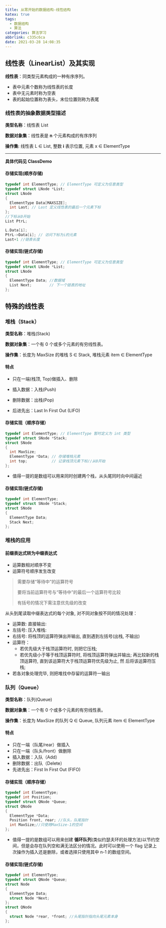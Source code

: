 ```yaml
---
title: 从零开始的数据结构-线性结构
katex: true
tags:
  - 数据结构
  - 算法
categories: 算法学习
abbrlink: c335c6ca
date: 2021-03-28 14:08:35
---
```


<!--more-->

## 线性表（LinearList）及其实现

**线性表**：同类型元素构成的一种有序序列。

+ 表中元素个数称为线性表的长度
+ 表中无元素时称为空表
+ 表的起始位置称为表头，末位位置则称为表尾

### 线性表的抽象数据类型描述

**类型名称**：线性表 List

**数据对象集**：线性表是 **n** 个元素构成的有序序列

**操作集**: 线性表 L $\in$ List, 整数 **i** 表示位置, 元素 x $\in$ ElementType

------

**具体代码见 ClassDemo**

#### 存储实现(顺序存储)

```c
typedef int ElementType; // ElementType 可定义为任意类型
typedef struct LNode *List;
struct LNode
{
  ElementType Data[MAXSIZE];
  int Last; // Last 定义线性表的最后一个元素下标
};
//下标从0开始
List PtrL;

L.Data[i];
PtrL->Data[i]; // 访问下标为i的元素
Last+1 //链表长度
```

#### 存储实现(链式存储)

```c
typedef int ElementType; // ElementType 可定义为任意类型
typedef struct LNode *List;
struct LNode
{
  ElementType Data; //数据域
  List Next;        // 下一个链表的地址
};
```

## 特殊的线性表

### 堆栈（Stack）

**类型名称**：堆栈(Stack)

**数据对象集**：一个有 0 个或多个元素的有穷线性表。

**操作集**：长度为 MaxSize 的堆栈 S $\in$ Stack, 堆栈元素 item $\in$ ElementType

#### 特点

+ 只在一端(栈顶, Top)做插入、删除

+ 插入数据：入栈(Push)

+ 删除数据：出栈(Pop)

+ 后进先出：Last In First Out (LIFO)

#### 存储实现（顺序存储）

```c
typedef int ElementType; // ElementType 暂时定义为 int 类型
typedef struct SNode *Stack;
struct SNode
{
  int MaxSize;
  ElementType *Data; // 存储堆栈元素
  int top;           // 记录栈顶元素下标//从0开始
};

```

+ 值得一提的是数组可以用来同时创建两个栈，从头尾同时向中间逼近

#### 存储实现(链式存储)

```c
typedef int ElementType;
typedef struct SNode *Stack;
struct SNode
{
  ElementType Data;
  Stack Next;
};
```

### 堆栈的应用

#### 前缀表达式转为中缀表达式

+ 运算数相对顺序不变
+ 运算符号顺序发生改变

> 需要存储“等待中”的运算符号
>
> 要将当前运算符号与“等待中”的最后一个运算符号比较
>
> 有括号的情况下需注意优先级的改变

从头到尾读取中缀表达式的每个对象, 对不同对象按不同的情况处理：

+ 运算数: 直接输出:
+ 左括号: 压入堆栈:
+ 右括号: 将栈顶的运算符弹出并输出, 直到遇到左括号(出栈, 不输出)
+ 运算符：
  + 若优先级大于栈顶运算符时, 则把它压栈;
  + 若优先级小于等于栈顶运算符时, 将栈顶运算符弹出并输出; 再比较新的栈顶运算符, 直到该运算符大于栈顶运算符优先级为止, 然
    后将该运算符压栈;
+ 若各对象处理完毕, 则把堆找中存留的运算符一输出

### 队列（Queue）

**类型名称**：队列(Queue)

**数据对象集**：一个有 0 个或多个元素的有穷线性表。

**操作集**：长度为 MaxSize 的队列 Q $\in$ Queue, 队列元素 item $\in$ ElementType

#### 特点

+ 只在一端（队尾/rear）做插入
+ 只在一端（队头/front）做删除
+ 插入数据：入队（Add）
+ 删除数据：出队（Delete）
+ 先进先出：First In First Out (FIFO)

#### 存储实现（顺序存储）

```c
typedef int ElementType;
typedef int Position;
typedef struct QNode *Queue;
struct QNode
{
  ElementType *Data;
  Position front, rear; //队头，队尾指针
  int MaxSize;//只使用MaxSize-1的空间
};
```

+ 值得一提的是数组可以用来创建 **循环队列**(类似约瑟夫环的处理方法)以节约空间，但是会存在队列空和满无法区分的情况。此时可以使用一个 flag 记录上次操作为插入还是删除，或者选择只使用其中 n-1 的数组空间。

#### 存储实现(链式存储)

```c
typedef int ElementType;
typedef struct QNode *Queue;
struct Node
{
  ElementType Data;
  struct Node *Next;
};
struct QNode
{
  struct Node *rear, *front; //头尾指针指向头尾元素本身
};
```